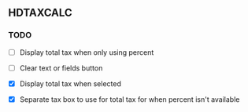## HDTAXCALC

### TODO

- [ ] Display total tax when only using percent
- [ ] Clear text or fields button

- [x] Display total tax when selected
- [x] Separate tax box to use for total tax for when percent isn't available